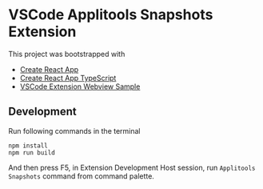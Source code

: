 # VSCode Applitools Snapshots Extension

This project was bootstrapped with 
* [Create React App](https://github.com/facebookincubator/create-react-app)
* [Create React App TypeScript](https://github.com/wmonk/create-react-app-typescript)
* [VSCode Extension Webview Sample](https://github.com/Microsoft/vscode-extension-samples/tree/master/webview-sample)

## Development

Run following commands in the terminal

```shell
npm install
npm run build
```
And then press F5, in Extension Development Host session, run `Applitools Snapshots` command from command palette.
